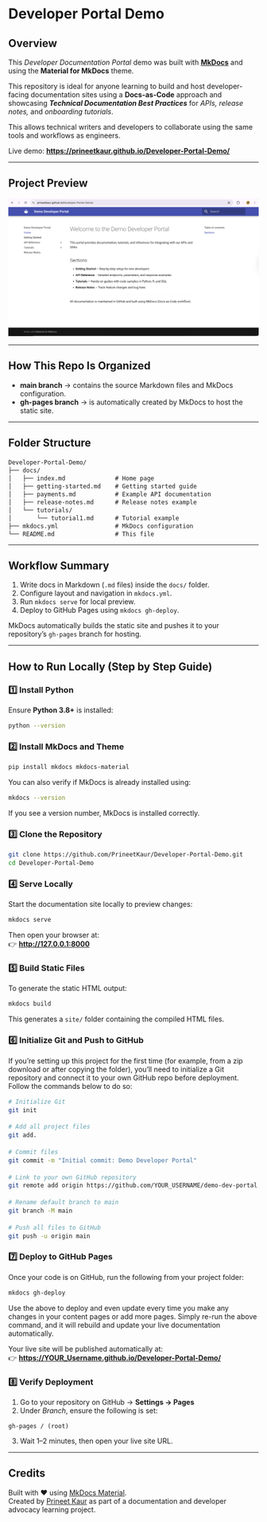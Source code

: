# Developer Portal Demo

## Overview

This *Developer Documentation Portal* demo was built with **[MkDocs](https://www.mkdocs.org/)** and using the **Material for MkDocs** theme.

This repository is ideal for anyone learning to build and host developer-facing documentation sites using a **Docs-as-Code** approach and showcasing ***Technical Documentation Best Practices*** for *APIs, release notes,* and *onboarding tutorials*. 

This allows technical writers and developers to collaborate using the same tools and workflows as engineers.

Live demo: **https://prineetkaur.github.io/Developer-Portal-Demo/**

---
## Project Preview

![Preview of Developer Portal Demo](Preview.png)

---

## How This Repo Is Organized

- **main branch** → contains the source Markdown files and MkDocs configuration.  
- **gh-pages branch** → is automatically created by MkDocs to host the static site.  

---

## Folder Structure

```
Developer-Portal-Demo/
├── docs/
│   ├── index.md              # Home page
│   ├── getting-started.md    # Getting started guide
│   ├── payments.md           # Example API documentation
│   ├── release-notes.md      # Release notes example
│   └── tutorials/
│       └── tutorial1.md      # Tutorial example
├── mkdocs.yml                # MkDocs configuration
└── README.md                 # This file
```

---

## Workflow Summary
1. Write docs in Markdown (`.md` files) inside the `docs/` folder.  
2. Configure layout and navigation in `mkdocs.yml`.  
3. Run `mkdocs serve` for local preview.  
4. Deploy to GitHub Pages using `mkdocs gh-deploy`.

MkDocs automatically builds the static site and pushes it to your repository’s `gh-pages` branch for hosting.

---

## How to Run Locally (Step by Step Guide)

### 1️⃣ Install Python

Ensure **Python 3.8+** is installed:
```bash
python --version
```

### 2️⃣ Install MkDocs and Theme
```bash
pip install mkdocs mkdocs-material
```
You can also verify if MkDocs is already installed using:
```bash
mkdocs --version
```
If you see a version number, MkDocs is installed correctly.

### 3️⃣ Clone the Repository
```bash
git clone https://github.com/PrineetKaur/Developer-Portal-Demo.git
cd Developer-Portal-Demo
```

### 4️⃣ Serve Locally
Start the documentation site locally to preview changes:
```bash
mkdocs serve
```
Then open your browser at:  
👉 **http://127.0.0.1:8000**

### 5️⃣ Build Static Files
To generate the static HTML output:
```bash
mkdocs build
```
This generates a `site/` folder containing the compiled HTML files.

### 6️⃣ Initialize Git and Push to GitHub

If you’re setting up this project for the first time (for example, from a zip download or after copying the folder), you’ll need to initialize a Git repository and connect it to your own GitHub repo before deployment. Follow the commands below to do so:

```bash
# Initialize Git
git init

# Add all project files
git add.

# Commit files
git commit -m "Initial commit: Demo Developer Portal"

# Link to your own GitHub repository
git remote add origin https://github.com/YOUR_USERNAME/demo-dev-portal.git

# Rename default branch to main
git branch -M main

# Push all files to GitHub
git push -u origin main
```

### 7️⃣ Deploy to GitHub Pages
Once your code is on GitHub, run the following from your project folder:
```bash
mkdocs gh-deploy
```
Use the above to deploy and even update every time you make any changes in your content pages or add more pages. Simply re-run the above command, and it will rebuild and update your live documentation automatically.

Your live site will be published automatically at:  
👉 **https://YOUR_Username.github.io/Developer-Portal-Demo/**


### 8️⃣ Verify Deployment

1. Go to your repository on GitHub → **Settings → Pages**
2. Under *Branch*, ensure the following is set:

```
gh-pages / (root)
```

3. Wait 1–2 minutes, then open your live site URL.

---

## Credits

Built with ❤️ using [MkDocs Material](https://squidfunk.github.io/mkdocs-material/).  
Created by [Prineet Kaur](https://github.com/PrineetKaur) as part of a documentation and developer advocacy learning project.
